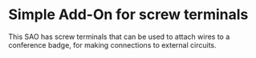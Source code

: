 # Simple Add-On for screw terminals

This SAO has screw terminals that can be used to attach wires to a
conference badge, for making connections to external circuits.

